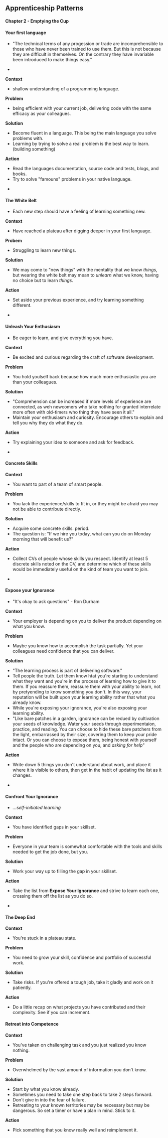 Apprenticeship Patterns
-

#### Chapter 2 - Emptying the Cup

#### Your first language

  * "The technical terms of any progession or trade are incomprehensible
  to those who have never been trained to use them. But this is not because they are difficult
  in themselves. On the contrary they have invariable been introduced to make things easy."

-

**Context**
  
  * shallow understanding of a programming language.

**Problem**
  
  * being efficient with your current job, delivering code with the same efficacy as your colleagues. 

**Solution** 
  
  * Become fluent in a language. This being the main language you solve problems with.
  * Learning by trying to solve a real problem is the best way to learn. (building something)

**Action**

  * Read the languages documentation, source code and tests, blogs, and books.
  * Try to solve "famouns" problems in your native language.
-

#### The White Belt

* Each new step should have a feeling of learning something new. 


**Context**

 * Have reached a plateau after digging deeper in your first language.

**Probem**

 * Struggling to learn new things.
 
**Solution**

 * We may come to "new things" with the mentality that we know *things*, but 
wearing the white belt may mean to *unlearn* what we know, having no choice but to learn *things*.

**Action**

 * Set aside your previous experience, and try learning something different. 

-

#### Unleash Your Enthusiasm

* Be eager to learn, and give everything you have. 

**Context**

 * Be excited and curious regarding the craft of software development.

**Problem**

 * You hold youlself back because how much more enthusiastic you are than your colleagues.

**Solution**

 * "Comprehension can be increased if more levels of experience are connected, as weh newcomers
 who take nothing for granted interrelate more often with old-timers who thing they have seen it all."
 * Maintain your enthusiasm and curiosity. Encourage others to explain and tell you why they do what they do. 

**Action**

 * Try explaining your idea to someone and ask for feedback.

-

#### Concrete Skills

**Context**

 * You want to part of a team of smart people.

**Problem**

 * You lack the experience/skills to fit in, or they might be afraid you may not be able to contribute directly. 

**Solution**

 * Acquire some concrete skills. period.
 * The question is: "If we hire you today, what can you do on Monday morning that will benefit us?"

**Action**

 * Collect CVs of people whose skills you respect. Identify at least 5 discrete skills noted on the CV, and determine
which of these skills would be immediately useful on the kind of team you want to join. 

-

#### Expose your Ignorance

 * "It's okay to ask questions" - Ron Durham
 
**Context**

 * Your employer is depending on you to deliver the product depending on what you know.

**Problem** 

 * Maybe you know how to accomplish the task partially. Yet your colleagues need confidence that you can deliver.

**Solution**

 * "The learning process is part of delivering software."
 * Tell people the truth. Let them know htat you're starting to understand what they want and 
you're in the process of learning how to give it to them. If you reassure them, reassure them with 
your ability to learn, not by pretyending to know something you don't. In this way, your reputation
will be built upon your learning ability rather that what you already know.
 * While you're exposing your ignorance, you're also exposing your learning ability. 
 * "Like bare patches in a garden, ignorance can be redued by cultivation your seeds of knowledge. 
Water your seeds through experimentaion, practice, and reading. You can choose to hide these bare 
patchers from the light, embarrassed by their size, covering them to keep your pride intact. 
Or you can choose to expose them, being honest with yourself and the people who are depending on you,
and *asking for help*"

**Action** 

 * Write down 5 things you don't understand about work, and place it where it is visible to others, 
then get in the habit of updating the list as it changes.

-

#### Confront Your Ignorance

 * *...self-initiated learning* 

**Context**

 * You have identified gaps in your skillset.

**Problem**
 
 * Everyone in your team is somewhat comfortable with the tools and skills needed to get the job done, but you. 

**Solution**
 
 * Work your way up to filling the gap in your skillset.

**Action**

 * Take the list from **Expose Your Ignorance** and strive to learn each one, crossing them off the list as you do so. 

-

#### The Deep End

**Context**
 
 * You're stuck in a plateau state.

**Problem**
 
 * You need to grow your skill, confidence and portfolio of successful work. 

**Solution** 

 * Take risks. If you're offered a tough job, take it gladly and work on it patiently. 

**Action**

 * Do a little recap on what projects you have contributed and their complexity. See if you can increment. 

#### Retreat into Competence

**Context**
 
 * You've taken on challenging task and you just realized you know nothing. 

**Problem**
 
 * Overwhelmed by the vast amount of information you don't know. 

**Solution** 

 * Start by what you know already.
 * Sometimes you need to take one step back to take 2 steps forward. 
 * Don't give in into the fear of failure.
 * Retreating to your known territories may be necessary but may be dangerous. So set a timer or have a plan in mind. Stick to it. 

**Action**

 * Pick something that you know really well and reimplement it.
